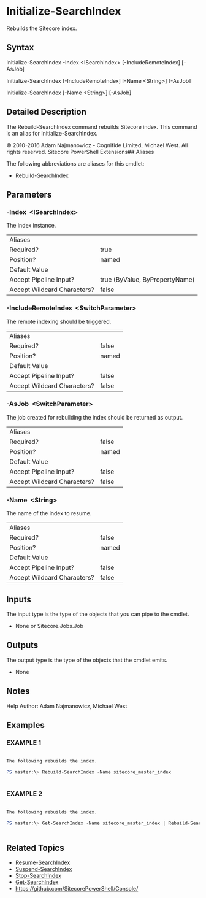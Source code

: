 # Initialize-SearchIndex 
 
Rebuilds the Sitecore index. 
 
## Syntax 
 
Initialize-SearchIndex -Index &lt;ISearchIndex&gt; [-IncludeRemoteIndex] [-AsJob] 
 
Initialize-SearchIndex [-IncludeRemoteIndex] [-Name &lt;String&gt;] [-AsJob] 
 
Initialize-SearchIndex [-Name &lt;String&gt;] [-AsJob] 
 
 
## Detailed Description 
 
The Rebuild-SearchIndex command rebuilds Sitecore index. This command is an alias for Initialize-SearchIndex. 
 
© 2010-2016 Adam Najmanowicz - Cognifide Limited, Michael West. All rights reserved. Sitecore PowerShell Extensions## Aliases
The following abbreviations are aliases for this cmdlet:  
* Rebuild-SearchIndex 
 
## Parameters 
 
### -Index&nbsp; &lt;ISearchIndex&gt; 
 
The index instance. 
 
<table>
    <thead></thead>
    <tbody>
        <tr>
            <td>Aliases</td>
            <td></td>
        </tr>
        <tr>
            <td>Required?</td>
            <td>true</td>
        </tr>
        <tr>
            <td>Position?</td>
            <td>named</td>
        </tr>
        <tr>
            <td>Default Value</td>
            <td></td>
        </tr>
        <tr>
            <td>Accept Pipeline Input?</td>
            <td>true (ByValue, ByPropertyName)</td>
        </tr>
        <tr>
            <td>Accept Wildcard Characters?</td>
            <td>false</td>
        </tr>
    </tbody>
</table> 
 
### -IncludeRemoteIndex&nbsp; &lt;SwitchParameter&gt; 
 
The remote indexing should be triggered. 
 
<table>
    <thead></thead>
    <tbody>
        <tr>
            <td>Aliases</td>
            <td></td>
        </tr>
        <tr>
            <td>Required?</td>
            <td>false</td>
        </tr>
        <tr>
            <td>Position?</td>
            <td>named</td>
        </tr>
        <tr>
            <td>Default Value</td>
            <td></td>
        </tr>
        <tr>
            <td>Accept Pipeline Input?</td>
            <td>false</td>
        </tr>
        <tr>
            <td>Accept Wildcard Characters?</td>
            <td>false</td>
        </tr>
    </tbody>
</table> 
 
### -AsJob&nbsp; &lt;SwitchParameter&gt; 
 
The job created for rebuilding the index should be returned as output. 
 
<table>
    <thead></thead>
    <tbody>
        <tr>
            <td>Aliases</td>
            <td></td>
        </tr>
        <tr>
            <td>Required?</td>
            <td>false</td>
        </tr>
        <tr>
            <td>Position?</td>
            <td>named</td>
        </tr>
        <tr>
            <td>Default Value</td>
            <td></td>
        </tr>
        <tr>
            <td>Accept Pipeline Input?</td>
            <td>false</td>
        </tr>
        <tr>
            <td>Accept Wildcard Characters?</td>
            <td>false</td>
        </tr>
    </tbody>
</table> 
 
### -Name&nbsp; &lt;String&gt; 
 
The name of the index to resume. 
 
<table>
    <thead></thead>
    <tbody>
        <tr>
            <td>Aliases</td>
            <td></td>
        </tr>
        <tr>
            <td>Required?</td>
            <td>false</td>
        </tr>
        <tr>
            <td>Position?</td>
            <td>named</td>
        </tr>
        <tr>
            <td>Default Value</td>
            <td></td>
        </tr>
        <tr>
            <td>Accept Pipeline Input?</td>
            <td>false</td>
        </tr>
        <tr>
            <td>Accept Wildcard Characters?</td>
            <td>false</td>
        </tr>
    </tbody>
</table> 
 
## Inputs 
 
The input type is the type of the objects that you can pipe to the cmdlet. 
 
* None or Sitecore.Jobs.Job 
 
## Outputs 
 
The output type is the type of the objects that the cmdlet emits. 
 
* None 
 
## Notes 
 
Help Author: Adam Najmanowicz, Michael West 
 
## Examples 
 
### EXAMPLE 1 
 
 
 
```powershell   
 
The following rebuilds the index.

PS master:\> Rebuild-SearchIndex -Name sitecore_master_index 
 
``` 
 
### EXAMPLE 2 
 
 
 
```powershell   
 
The following rebuilds the index.

PS master:\> Get-SearchIndex -Name sitecore_master_index | Rebuild-SearchIndex 
 
``` 
 
## Related Topics 
 
* [Resume-SearchIndex](/appendix/commands/Resume-SearchIndex.md)* [Suspend-SearchIndex](/appendix/commands/Suspend-SearchIndex.md)* [Stop-SearchIndex](/appendix/commands/Stop-SearchIndex.md)* [Get-SearchIndex](/appendix/commands/Get-SearchIndex.md)* <a href='https://github.com/SitecorePowerShell/Console/' target='_blank'>https://github.com/SitecorePowerShell/Console/</a><br/>

